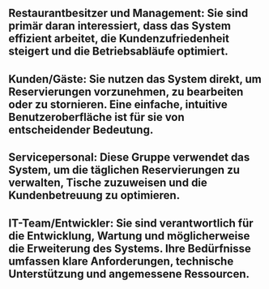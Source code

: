 Restaurantbesitzer und Management: 
Sie sind primär daran interessiert, dass das System effizient arbeitet, die Kundenzufriedenheit steigert und die Betriebsabläufe optimiert.
---------------------
Kunden/Gäste: 
Sie nutzen das System direkt, um Reservierungen vorzunehmen, zu bearbeiten oder zu stornieren. Eine einfache, intuitive Benutzeroberfläche ist für sie von entscheidender Bedeutung.
---------------------
Servicepersonal: 
Diese Gruppe verwendet das System, um die täglichen Reservierungen zu verwalten, Tische zuzuweisen und die Kundenbetreuung zu optimieren.
---------------------
IT-Team/Entwickler: 
Sie sind verantwortlich für die Entwicklung, Wartung und möglicherweise die Erweiterung des Systems. Ihre Bedürfnisse umfassen klare Anforderungen, technische Unterstützung und angemessene Ressourcen.  
---------------------
